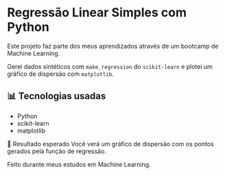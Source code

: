 # Regressão Linear Simples com Python

Este projeto faz parte dos meus aprendizados através de um bootcamp de Machine Learning.

Gerei dados sintéticos com `make_regression` do `scikit-learn` e plotei um gráfico de dispersão com `matplotlib`.

## 📊 Tecnologias usadas

- Python
- scikit-learn
- matplotlib

📌 Resultado esperado
Você verá um gráfico de dispersão com os pontos gerados pela função de regressão.

Feito durante meus estudos em Machine Learning.
